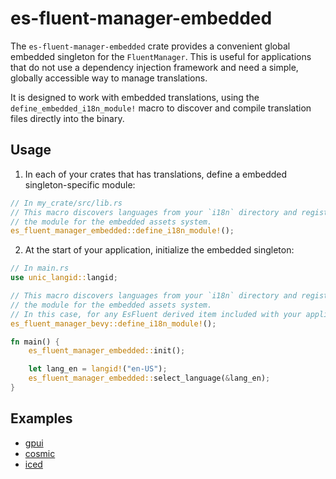 # es-fluent-manager-embedded

The `es-fluent-manager-embedded` crate provides a convenient global embedded singleton for the `FluentManager`. This is useful for applications that do not use a dependency injection framework and need a simple, globally accessible way to manage translations.

It is designed to work with embedded translations, using the `define_embedded_i18n_module!` macro to discover and compile translation files directly into the binary.

## Usage

1.  In each of your crates that has translations, define a embedded singleton-specific module:

```rs
// In my_crate/src/lib.rs
// This macro discovers languages from your `i18n` directory and registers
// the module for the embedded assets system.
es_fluent_manager_embedded::define_i18n_module!();
```

2.  At the start of your application, initialize the embedded singleton:

```rs
// In main.rs
use unic_langid::langid;

// This macro discovers languages from your `i18n` directory and registers
// the module for the embedded assets system.
// In this case, for any EsFluent derived item included with your application's entrypoint.
es_fluent_manager_bevy::define_i18n_module!();

fn main() {
    es_fluent_manager_embedded::init();

    let lang_en = langid!("en-US");
    es_fluent_manager_embedded::select_language(&lang_en);
}
```

## Examples
- [gpui](../../examples/gpui-example)
- [cosmic](../../examples/cosmic-example)
- [iced](../../examples/iced-example)
